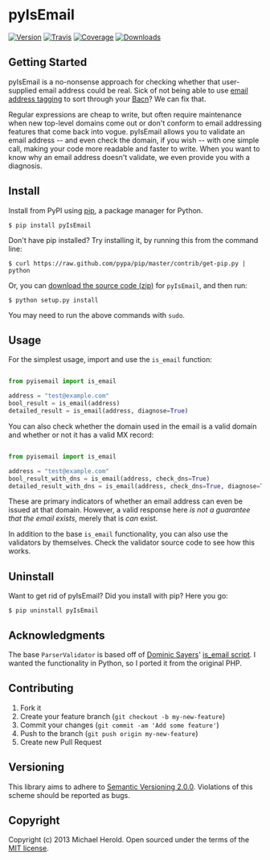 # pyIsEmail

[![Version](https://pypip.in/v/pyIsEmail/badge.png)][pypi]
[![Travis](https://travis-ci.org/michaelherold/pyIsEmail.png?branch=master)][travis]
[![Coverage](https://coveralls.io/repos/michaelherold/pyIsEmail/badge.png?branch=master)][coveralls]
[![Downloads](https://pypip.in/d/pyIsEmail/badge.png)][pypi]

[bitdeli]: https://bitdeli.com/free
[coveralls]: https://coveralls.io/r/michaelherold/pyIsEmail
[pypi]: https://pypi.python.org/pypi/pyIsEmail/
[travis]: http://travis-ci.org/michaelherold/pyIsEmail

## Getting Started

pyIsEmail is a no-nonsense approach for checking whether that user-supplied
email address could be real. Sick of not being able to use
[email address tagging][tagging] to sort through your [Bacn][bacn]? We can fix
that.

Regular expressions are cheap to write, but often require maintenance when new
top-level domains come out or don't conform to email addressing features that
come back into vogue. pyIsEmail allows you to validate an email address -- and
even check the domain, if you wish -- with one simple call, making your code
more readable and faster to write. When you want to know why an email address
doesn't validate, we even provide you with a diagnosis.

[tagging]: http://en.wikipedia.org/wiki/Email_address#Address_tags
[bacn]: http://en.wikipedia.org/wiki/Bacn

## Install

Install from PyPI using [pip], a package manager for Python.

    $ pip install pyIsEmail

Don't have pip installed? Try installing it, by running this from the command
line:

    $ curl https://raw.github.com/pypa/pip/master/contrib/get-pip.py | python

Or, you can [download the source code (zip)][zipball] for ``pyIsEmail``, and
then run:

    $ python setup.py install

You may need to run the above commands with ``sudo``.

[pip]: http://www.pip-installer.org/en/latest/
[zipball]: https://github.com/michaelherold/pyIsEmail/zipball/develop

## Usage

For the simplest usage, import and use the ``is_email`` function:

```python

from pyisemail import is_email

address = "test@example.com"
bool_result = is_email(address)
detailed_result = is_email(address, diagnose=True)
```

You can also check whether the domain used in the email is a valid domain and
whether or not it has a valid MX record:

```python

from pyisemail import is_email

address = "test@example.com"
bool_result_with_dns = is_email(address, check_dns=True)
detailed_result_with_dns = is_email(address, check_dns=True, diagnose=True)
```

These are primary indicators of whether an email address can even be issued at
that domain. However, a valid response here *is not a guarantee that the email
exists*, merely that is *can* exist.

In addition to the base ``is_email`` functionality, you can also use the
validators by themselves. Check the validator source code to see how this works.

## Uninstall

Want to get rid of pyIsEmail? Did you install with pip? Here you go:

    $ pip uninstall pyIsEmail

## Acknowledgments

The base ``ParserValidator`` is based off of [Dominic Sayers][dominic]'
[is_email script][is_email]. I wanted the functionality in Python, so I ported
it from the original PHP.

[dominic]: https://github.com/dominicsayers
[is_email]: https://github.com/dominicsayers/isemail

## Contributing

1. Fork it
2. Create your feature branch (``git checkout -b my-new-feature``)
3. Commit your changes (``git commit -am 'Add some feature'``)
4. Push to the branch (``git push origin my-new-feature``)
5. Create new Pull Request

## Versioning

This library aims to adhere to [Semantic Versioning 2.0.0][semver]. Violations
of this scheme should be reported as bugs.

[semver]: http://semver.org/

## Copyright

Copyright (c) 2013 Michael Herold. Open sourced under the terms of the
[MIT license][license].

[license]: http://opensource.org/licenses/MIT
